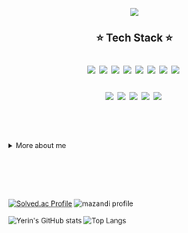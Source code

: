 <p align="center">
  <img src="https://capsule-render.vercel.app/api?type=venom&color=auto&height=300&section=header&text=Yerin's%20Github&fontSize=90&animation=blink&fontAlignY=35" />
</p>


<h2 align="center">⭐ Tech Stack ⭐</h2><br>
<div align="center">
  <img src="https://img.shields.io/badge/Python-14354C?style=for-the-badge&logo=python&logoColor=white" />&nbsp
  <img src="https://img.shields.io/badge/C-00599C?style=for-the-badge&logo=c&logoColor=white"/>&nbsp
  <img src="https://img.shields.io/badge/Java-ED8B00?style=for-the-badge&logo=openjdk&logoColor=white"/>&nbsp
  <img src="https://img.shields.io/badge/Spring-6DB33F?style=for-the-badge&logo=spring&logoColor=white"/>&nbsp
  <img src="https://img.shields.io/badge/JavaScript-F7DF1E?style=for-the-badge&logo=JavaScript&logoColor=white"/>&nbsp
  <img src="https://img.shields.io/badge/CSS-239120?&style=for-the-badge&logo=css3&logoColor=white"/>&nbsp
  <img src="https://img.shields.io/badge/HTML5-E34F26?style=for-the-badge&logo=html5&logoColor=white"/>&nbsp
  <img src="https://img.shields.io/badge/Unity-100000?style=for-the-badge&logo=unity&logoColor=white"/>&nbsp
</div>
<br><br>
<div align="center">
  <img src="https://img.shields.io/badge/Figma-F24E1E?style=for-the-badge&logo=figma&logoColor=white"/>&nbsp
  <img src="https://img.shields.io/badge/Discord-7289DA?style=for-the-badge&logo=discord&logoColor=white"/>&nbsp
  <img src="https://img.shields.io/badge/Notion-000000?style=for-the-badge&logo=Notion&logoColor=white"/>&nbsp
  <img src="https://img.shields.io/badge/Github-181717?style=for-the-badge&logo=Github&logoColor=white"/>&nbsp
  <img src="https://img.shields.io/badge/jira-%230A0FFF.svg?style=for-the-badge&logo=jira&logoColor=white"/>&nbsp
</div>

<br><br><br>

<details>
<summary>More about me</summary>

- 🔭 I'm currently working on ...
- 🌱 I'm currently learning ...
- 👯 I'm looking to collaborate on ...
- 💬 Ask me about ...
- 📫 How to reach me: ...

</details>
<br><br><br><br><br>

[![Solved.ac Profile](http://mazassumnida.wtf/api/generate_badge?boj=yerin04)](https://solved.ac/yerin04)
![mazandi profile](http://mazandi.herokuapp.com/api?handle=yerin04&theme=warm)
<br><br>
![Yerin's GitHub stats](https://github-readme-stats.vercel.app/api?username=yerin-04&show_icons=true&theme=radical)
![Top Langs](https://github-readme-stats.vercel.app/api/top-langs/?username=yerin-04)
